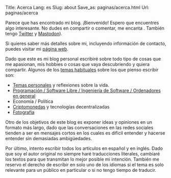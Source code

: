 Title: Acerca
Lang: es
Slug: about
Save_as: paginas/acerca.html
Url: paginas/acerca

Parece que has encontrado mi blog.
¡Bienvenido!
Espero que encuentres algo interesante.
No dudes en compartir o comentar, me encanta .
También tengo [Twitter](https://twitter.com/ampajaro) y [Mastodon](https://mastodon.social/@fidel)).

Si quieres saber más detalles sobre mi, incluyendo información de contacto, puedes visitar mi [página web](https://fidelramos.net).

Dado que este es mi blog personal escribiré sobre todo tipo de cosas que me apasionan, mis hobbies o cosas que vaya descubriendo y quiera compartir.
Algunos de los [temas habituales](/es/categorias#categories) sobre los que pienso escribir son:

* [Temas personales](/es/categorias/personal) y reflexiones sobre la vida.
* [Programación / Software Libre / Ingeniería de Software / Ordenadores en general](/es/categorias/software)
* Economía / Política
* [Criptomonedas](/es/categorias/cryptocurrency) y tecnologías decentralizadas
* [Fotografía](/es/categorias/photography)

Otro de los objetivos de este blog es exponer ideas y opiniones en un formato más largo, dado que las conversaciones en las redes sociales tienden a ser en mensajes cortos en los cuales es difícil entender y hacerse entender sin demasiadas ambigüedades.

Por último, intento escribir todos los artículos en español y en inglés.
Dado que soy el autor original no siempre haré traducciones literales, cambiaré los textos para que transmitan lo mejor posible mi intención.
También me reservo el derecho de escribir en solo uno de los idiomas si el tema es solo relevante para un público en particular o si no tengo tiempo de traducir.
